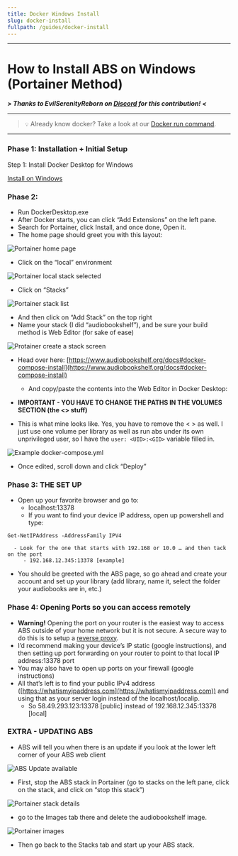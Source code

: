 ```yaml
---
title: Docker Windows Install
slug: docker-install
fullpath: /guides/docker-install
---
```


---
# How to Install ABS on Windows (Portainer Method)

***> Thanks to EvilSerenityReborn on [Discord](https://discord.gg/HQgCbd6E75) for this contribution! <***

---
> ``💡`` Already know docker? Take a look at our [Docker run command](https://www.audiobookshelf.org/docs#docker-compose-install).

---

### Phase 1: Installation + Initial Setup

Step 1: Install Docker Desktop for Windows

[Install on Windows](https://docs.docker.com/desktop/install/windows-install/)

### Phase 2:

- Run DockerDesktop.exe
- After Docker starts, you can click “Add Extensions” on the left pane.
- Search for Portainer, click Install, and once done, Open it.
- The home page should greet you with this layout:

![Portainer home page](/guides/docker_windows/docker_portainer_home.png)

- Click on the “local” environment

![Portainer local stack selected](/guides/docker_windows/select_local_environment.png)

- Click on “Stacks”

![Portainer stack list](/guides/docker_windows/portainer_click_stacks.png)

- And then click on “Add Stack” on the top right
- Name your stack (I did “audiobookshelf”), and be sure your build method is Web Editor (for sake of ease)

![Protainer create a stack screen](/guides/docker_windows/portainer_create_stack.png)

- Head over here: [https://www.audiobookshelf.org/docs#docker-compose-install](https://www.audiobookshelf.org/docs#docker-compose-install)
   - And copy/paste the contents into the Web Editor in Docker Desktop:

- **IMPORTANT - YOU HAVE TO CHANGE THE PATHS IN THE VOLUMES SECTION (the <> stuff)**
- This is what mine looks like. Yes, you have to remove the < > as well. I just use one volume per library as well as run abs under its own unprivileged user, so I have the ```user: <UID>:<GID>``` variable filled in.

![Example docker-compose.yml](/guides/docker_windows/portainer_compose.png)

- Once edited, scroll down and click “Deploy”

### Phase 3: THE SET UP

- Open up your favorite browser and go to:
   - localhost:13378
   - If you want to find your device IP address, open up powershell and type:
```other
Get-NetIPAddress -AddressFamily IPV4
```

      - Look for the one that starts with 192.168 or 10.0 … and then tack on the port
         - 192.168.12.345:13378 [example]
- You should be greeted with the ABS page, so go ahead and create your account and set up your library (add library, name it, select the folder your audiobooks are in, etc.)

### Phase 4: Opening Ports so you can access remotely

- **Warning!** Opening the port on your router is the easiest way to access ABS outside of your home network but it is not secure. A secure way to do this is to setup a [reverse proxy](https://en.wikipedia.org/wiki/Reverse_proxy).
- I’d recommend making your device’s IP static (google instructions), and then setting up port forwarding on your router to point to that local IP address:13378 port
- You may also have to open up ports on your firewall (google instructions)
- All that’s left is to find your public IPv4 address ([https://whatismyipaddress.com](https://whatismyipaddress.com)) and using that as your server login instead of the localhost/localip.
   - So 58.49.293.123:13378 [public] instead of 192.168.12.345:13378 [local]

### EXTRA - UPDATING ABS

- ABS will tell you when there is an update if you look at the lower left corner of your ABS web client

![ABS Update available](/guides/docker_windows/update_available.PNG)

- First, stop the ABS stack in Portainer (go to stacks on the left pane, click on the stack, and click on “stop this stack”)

![Portainer stack details](/guides/docker_windows/portainer_stop_stack.png)

- go to the Images tab there and delete the audiobookshelf image.

![Portainer images](/guides/docker_windows/portainer_images.png)

- Then go back to the Stacks tab and start up your ABS stack.

